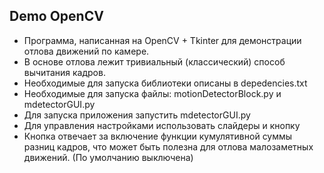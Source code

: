 ## Demo OpenCV
- Программа, написанная на OpenCV + Tkinter для демонстрации отлова движений по камере.
- В основе отлова лежит тривиальный (классический) способ вычитания кадров. 
- Необходимые для запуска библиотеки описаны в depedencies.txt
- Необходимые для запуска файлы: motionDetectorBlock.py и mdetectorGUI.py
- Для запуска приложения запустить mdetectorGUI.py
- Для управления настройками использовать слайдеры и кнопку
- Кнопка отвечает за включение функции кумулятивной суммы разниц кадров, что может быть полезна для отлова малозаметных движений. (По умолчанию выключена)
